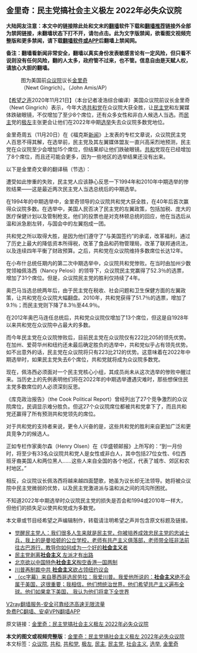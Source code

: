  <h2>金里奇：民主党搞社会主义极左 2022年必失众议院</h2> <p class="notice"><b>大陆网友注意：本文中的链接除此处和文末的<a href="https://github.com/bannedbook/fanqiang" >翻墙</a>软件下载和<a href="https://github.com/killgcd/justmysocks/blob/master/README.md">翻墙推荐</a>链接外全部为禁网链接，未翻墙状态下打不开，请勿点击。此为文字版禁闻，欲看图文视频完整版和更多禁闻，请下载<a href="https://github.com/bannedbook/fanqiang">翻墙软件或APP</a>后翻墙上禁闻网。</p><p>备注：翻墙看新闻非常安全，翻墙以真实身份发表敏感言论有一定风险，但只看不说则没有任何风险，翻的人太多，政府管不过来，也不管。信息自由是天赋人权，请放心大胆的翻墙。</b></p>  <div class="entry"> <figure><figcaption>图为美国前<a href="https://www.bannedbook.org/bnews/tag/%E4%BC%97%E8%AE%AE%E9%99%A2/" class="st_tag internal_tag" rel="tag" title="标签 众议院 下的日志">众议院</a>议长<a href="https://www.bannedbook.org/bnews/tag/%e9%87%91%e9%87%8c%e5%a5%87/" class="st_tag internal_tag" rel="tag" title="标签 金里奇 下的日志">金里奇</a>（Newt Gingrich）。（John Amis/AP）</figcaption></figure> <p>【<span class='wp_keywordlink_affiliate'><a href="https://www.soundofhope.org" title="希望之声" target="_blank">希望之声</a></span>2020年11月21日】（本台记者凌浩综合编译）美国众议院前议长金里奇（Newt Gingrich）表示，今年大选<a href="https://www.bannedbook.org/bnews/tag/%e5%85%b1%e5%92%8c%e5%85%9a/" class="st_tag internal_tag" rel="tag" title="标签 共和党 下的日志">共和党</a>在众议院大获全胜，让<a href="https://www.bannedbook.org/bnews/tag/%e6%b0%91%e4%b8%bb%e5%85%9a/" class="st_tag internal_tag" rel="tag" title="标签 民主党 下的日志">民主党</a>和左翼媒体跌破眼镜，不仅增加了至少8个席位，还有众多女性和非白人候选人当选。而<a href="https://www.bannedbook.org/bnews/tag/%e6%b0%91%e4%b8%bb/" class="st_tag internal_tag" rel="tag" title="标签 民主 下的日志">民主</a>党的<a href="https://www.bannedbook.org/bnews/tag/%E6%9E%81%E5%B7%A6/" class="st_tag internal_tag" rel="tag" title="标签 极左 下的日志">极左</a>主张更会让他们在2022年中期<a href="https://www.bannedbook.org/bnews/tag/%e9%80%89%e4%b8%be/" class="st_tag internal_tag" rel="tag" title="标签 选举 下的日志">选举</a>失去众议院多数党地位。</p> <p>金里奇周五（11月20日）在《福克斯<span class='wp_keywordlink_affiliate'><a href="https://www.bannedbook.org/" title="新闻">新闻</a></span>》上发表的专栏文章说，众议院民主党人百思不得其解，在选举前，民主党及其左翼媒体盟友一直兴高采烈地预测，民主党在众议院至少会增加15个席位，但结果却让他们跌破眼镜。<a href="https://www.bannedbook.org/bnews/tag/%E5%85%B1%E5%92%8C/" class="st_tag internal_tag" rel="tag" title="标签 共和 下的日志">共和</a>党现在已经增加了8个席位，而且还可能会更多，因为一些地区的选举结果还没有出来。</p> <p>以下是金里奇文章的翻译稿（节选）：</p> <p>遭受如此惨重的失败，民主党人应该静心反思一下1994年和2010年中期选举的惨败结果——这是最近两次民主党人当选总统后的中期选举。</p>  <p>在1994年的中期选举中，金里奇领导的众议院共和党大获全胜，在40年后首次赢得众议院多数。在选举中，美国人民否决了民主党的左翼政策，包括加税、庞大的医疗保健计划以及管制枪支。他们的投票也是对克林顿总统的回应，他在当选后从温和派急剧左转，与国会中的左翼抱成一团。</p> <p>共和党之所以取得大胜，是因为他们遵守了“与美国签约”的承诺，改革福利，通过了历史上最大的降低资本所得税，改革了食品和药物管理局，改革了联邦通讯法，以及连续四年平衡了财政预算。之后，共和党在众议院维持多数席位长达12年。</p> <p>在小布什总统任期内的第二次中期选举中，众议院共和党惨败。在当时由加州少数党领袖佩洛西（Nancy Pelosi）的领导下，众议院民主党赢得了52.3％的选票，增加了31个席位。但是，众议院民主党的胜利仅持续了4年。</p> <p>奥巴马当选总统两年后，由于民主党在税收、社会问题和卫生保健方面的左翼政策，让共和党在众议院大幅翻盘。2010年，共和党获得了51.7％的选票，增加了9.1％；而民主党则下降了8.3％至44.9％。</p>  <p>在2012年奥巴马连任总统后，共和党众议院仅增加了13个席位，但这是自1928年以来共和党在众议院中占最大的多数。</p> <p>而今年民主党在众议院惨败后，目前民主党在众议院仅有222比205的领先优势。在加州、爱荷华州和纽约还未最后确定胜负的选举中，共和党似乎占有领先优势。如不出意外的话，民主党在众议院将只有223比212的优势。这意味着在2022年中期选举时，如果民主党失去6个席位，共和党就将成为众议院多数党。</p> <p>现在，佩洛西必须面对一个民主党核心小组，其成员尚未从这次选举的惨败中醒过来。当历史上的先例表明他们将在2022年的中期选举遭遇灾难时，那些想保住民主党多数席位的人必须深刻反思。</p> <p>《库克政治报告》（the Cook Political Report）曾经列出了27个竞争激烈的众议院席位，民调显示难分胜负。但这27个众议院席位都被共和党拿下了，而且共和党还赢得了所有预测共和党领先的席位。</p>  <p>对于共和党的支持者来说，更令人兴奋的是，这些共和党的胜利来自更加广泛和更具竞争力的候选人。</p> <p>正如专栏作家奥尔森（Henry Olsen）在《华盛顿邮报》上所写的：“到一月份时，将至少有33名众议院共和党人是女性或非白人，其中包括27位女性、6位西班牙裔美国人和两位黑人&#8230;&#8230;这些人来自全国的各个地区，代表了城市、郊区和农村地区。”</p> <p>相反，众议院议长佩洛西将越来越四面楚歌，她虽为议长却无法领导。她将被众议院中民主党微弱的优势，以及民主党激进派与温和派之间的鸿沟所困扰。</p> <p>不知道2022年中期选举时众议院民主党的损失是否会和1994或2010年一样大，但他们的损失足以使共和党成为多数党。</p>  <p>本文章或节目经希望之声编辑制作，转载请注明希望之声并包含原文标题及链接。</p> <ul class='op-related-articles' title='相关阅读'> <li><a href='https://www.bannedbook.org/bnews/bannedvideo/20201121/1434639.html' target='_blank'>觉醒民主党人：我们很多人生来就是民主党，你被培养成效忠民主党的忠诚士兵，我上的是曼哈顿的公立学校，老师有共产主义俱落部，老师带全班非法前往古巴游行，教导你如何成为一个好的<b>社会主义</b>者</a></li> <li><a href='https://www.bannedbook.org/bnews/ssgc/20201119/1433577.html' target='_blank'>民主党剥离<b>社会主义</b>  左派才有出路</a></li> <li><a href='https://www.bannedbook.org/bnews/cnnews/hknews/20201118/1432715.html' target='_blank'>北京欲以中国特色<b>社会主义</b>掏空香港一国两制</a></li> <li><a href='https://www.bannedbook.org/bnews/bannedvideo/20201117/1432542.html' target='_blank'>川普再制裁中共 <b>社会主义</b>欲占领纽约议会</a></li> <li><a href='https://www.bannedbook.org/bnews/bannedvideo/20201117/1432465.html' target='_blank'>（cc字幕）来自墨西哥选民劳拉：我爱川普。我爱他所说的：<b>社会主义</b>绝不会属于美国，这很重要；我相信，他们想统治世界，他们希望共产主义遍布全球。他们如果拿下美国， 我认为他们将拿下全世界</a></li> </ul> <p class="texttj"> <a href="https://www.bannedbook.org/forum23/topic22702.html" target="_blank">V2ray翻墙服务-安全可靠经济高速无限流量</a><br/> <a href="https://github.com/bannedbook/fanqiang/wiki/%E7%A6%81%E9%97%BB%E7%BD%91%E5%AE%89%E5%8D%93%E7%BF%BB%E5%A2%99%E6%96%B0%E9%97%BBAPP" target="_blank">免费PC翻墙、安卓VPN翻墙APP</a></p><p>原文链接：<a class="src_link"  href="https://www.soundofhope.org/post/445378" target="_blank">金里奇：民主党搞社会主义极左 2022年必失众议院</a></p><a name='sharetosocial'></a>       <div><b>本文的图文或视频完整版</b>：<a href='https://www.bannedbook.org/bnews/comments/20201121/1434857.html'>金里奇：民主党搞社会主义极左 2022年必失众议院</a></div>  </div><!--END ENTRY--> <div class="postfooter"> <div>本文标签：<a href="https://www.bannedbook.org/bnews/tag/%E4%BC%97%E8%AE%AE%E9%99%A2/" rel="tag">众议院</a>, <a href="https://www.bannedbook.org/bnews/tag/%E5%85%B1%E5%92%8C/" rel="tag">共和</a>, <a href="https://www.bannedbook.org/bnews/tag/%e5%85%b1%e5%92%8c%e5%85%9a/" rel="tag">共和党</a>, <a href="https://www.bannedbook.org/bnews/tag/%E6%9E%81%E5%B7%A6/" rel="tag">极左</a>, <a href="https://www.bannedbook.org/bnews/tag/%e6%b0%91%e4%b8%bb/" rel="tag">民主</a>, <a href="https://www.bannedbook.org/bnews/tag/%e6%b0%91%e4%b8%bb%e5%85%9a/" rel="tag">民主党</a>, <a href="https://www.bannedbook.org/bnews/tag/%e7%a4%be%e4%bc%9a%e4%b8%bb%e4%b9%89/" rel="tag">社会主义</a>, <a href="https://www.bannedbook.org/bnews/tag/%e9%80%89%e4%b8%be/" rel="tag">选举</a>, <a href="https://www.bannedbook.org/bnews/tag/%e9%87%91%e9%87%8c%e5%a5%87/" rel="tag">金里奇</a></div>  </div><!--END POSTFOOTER--> 